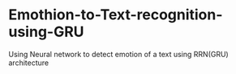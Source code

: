 # Emothion-to-Text-recognition-using-GRU
Using Neural network to detect emotion of a text using RRN(GRU) architecture 
